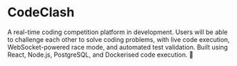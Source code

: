 # CodeClash
A real-time coding competition platform in development. 
Users will be able to challenge each other to solve coding problems, with live code execution, WebSocket-powered race mode, and automated test validation. Built using React, Node.js, PostgreSQL, and Dockerised code execution. 🚀
